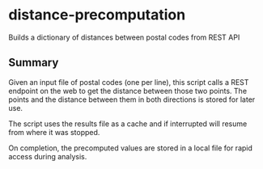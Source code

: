 # distance-precomputation
Builds a dictionary of distances between postal codes from REST API

## Summary
Given an input file of postal codes (one per line), this script calls a REST endpoint on the web to get the distance between those two points. The points and the distance between them in both directions is stored for later use.

The script uses the results file as a cache and if interrupted will resume from where it was stopped.

On completion, the precomputed values are stored in a local file for rapid access during analysis.

